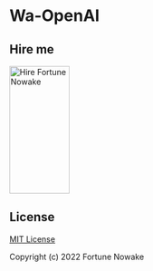 # Wa-OpenAI


## Hire me
<a href="https://wa.me/263775914054" target="_blank"><img src="#" alt="Hire Fortune Nowake" height="225" width="106"></a>

## License
[MIT License](https://www.nowake.com/blob/main/LICENSE)

Copyright (c) 2022 Fortune Nowake
